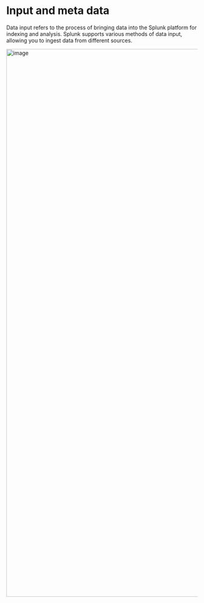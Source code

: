 # Input and meta data

Data input refers to the process of bringing data into the Splunk platform for indexing and analysis. Splunk supports various methods of data input, allowing you to ingest data from different sources. 

<img width="1439" alt="image" src="https://github.com/SantoshKumarP1412/Cybersecurity-Lab/assets/140537888/7044bb43-f0a5-4949-86a5-737554f32c7c">
